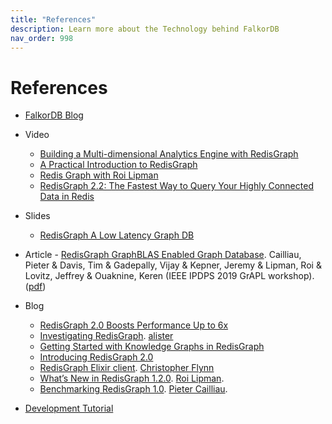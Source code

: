```yaml
---
title: "References"
description: Learn more about the Technology behind FalkorDB
nav_order: 998
---
```


# References

* [FalkorDB Blog](https://www.falkordb.com/blog)

* Video
  - [Building a Multi-dimensional Analytics Engine with RedisGraph](https://www.youtube.com/watch?v=6FYYn-9fPXE)
  - [A Practical Introduction to RedisGraph](https://www.youtube.com/watch?v=aGHALjV6JGc)
  - [Redis Graph with Roi Lipman](https://www.youtube.com/watch?v=HpEa2cftbnc)
  - [RedisGraph 2.2: The Fastest Way to Query Your Highly Connected Data in Redis](https://www.youtube.com/watch?v=JNpHba2kRGM)

* Slides
  - [RedisGraph A Low Latency Graph DB](https://www.slideshare.net/RedisLabs/redisgraph-a-low-latency-graph-db-pieter-cailliau)

* Article - [RedisGraph GraphBLAS Enabled Graph Database](https://arxiv.org/abs/1905.01294).
Cailliau, Pieter & Davis, Tim & Gadepally, Vijay & Kepner, Jeremy & Lipman, Roi & Lovitz, Jeffrey & Ouaknine, Keren (IEEE IPDPS 2019 GrAPL workshop).
([pdf](http://www.mit.edu/~kepner/NEDB2019/NEDB2019-RedisGraph-NEDB.pdf))

* Blog

  - [RedisGraph 2.0 Boosts Performance Up to 6x](https://redis.com/blog/redisgraph-2-0-boosts-performance-up-to-6x/)
  - [Investigating RedisGraph](https://phpscaling.com/2018/12/06/investigating-redisgraph/). [alister](https://phpscaling.com/author/alister/)
  - [Getting Started with Knowledge Graphs in RedisGraph](https://redis.com/blog/getting-started-with-knowledge-graphs-in-redisgraph/)
  - [Introducing RedisGraph 2.0](https://redis.com/blog/introducing-redisgraph-2-0/)
  - [RedisGraph Elixir client](https://flynn.gg/blog/redisgraph-elixir/). [Christopher Flynn](https://flynn.gg/)
  - [What’s New in RedisGraph 1.2.0](https://redis.com/blog/whats-new-redisgraph-1-2-0/). [Roi Lipman](https://redis.com/author/roi/).
  - [Benchmarking RedisGraph 1.0](https://redis.com/blog/new-redisgraph-1-0-achieves-600x-faster-performance-graph-databases/). [Pieter Cailliau](https://redis.com/author/pcailliau/).

* [Development Tutorial](https://developer.redis.com/howtos/redisgraph/)

